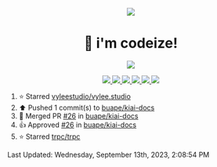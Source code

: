 <p align="center">
    <img src="https://avatars.githubusercontent.com/u/63158950?s=400&u=dd76c829ae30921e131dcbe7c830dc368e2d6e8a&v=4" />
</p>

<h1 align="center">
    👋 i'm codeize!
</h1>

<p align="center">
  <a href="https://skillicons.dev">
    <img align="center" src="https://skillicons.dev/icons?i=discord,bots,ts,nodejs,mysql,postgresql,react,nextjs,tailwindcss" />
  </a>
</p>

<p align="center">
  <a href="https://discord.com/users/668423998777982997">
    <img src="https://nocache.advaith.workers.dev?url=https://img.shields.io/endpoint?url=https://dev.discordprofiles.me/api/badge/status/668423998777982997?simple=true" />
    <img src="https://nocache.advaith.workers.dev?url=https://img.shields.io/endpoint?url=https://dev.discordprofiles.me/api/badge/vscode/668423998777982997" />
    <img src="https://nocache.advaith.workers.dev?url=https://img.shields.io/endpoint?url=https://dev.discordprofiles.me/api/badge/playing/668423998777982997" />
    <img src="https://nocache.advaith.workers.dev?url=https://img.shields.io/endpoint?url=https://dev.discordprofiles.me/api/badge/spotify/668423998777982997" />
    <img src="https://komarev.com/ghpvc/?username=codeize" />
    <img src="https://hits.link/hits?url=https%3A%2F%2Fgithub.com%2FCodeize" />
  </a>
</p>

<!--RECENT_ACTIVITY:start-->
1. ⭐ Starred [vyleestudio/vylee.studio](https://github.com/vyleestudio/vylee.studio)<br>
2. ⬆️ Pushed 1 commit(s) to [buape/kiai-docs](https://github.com/buape/kiai-docs)<br>
3. 🎉 Merged PR [#26](https://github.com/buape/kiai-docs/pull/26) in [buape/kiai-docs](https://github.com/buape/kiai-docs)<br>
4. 👍 Approved [#26](https://github.com/buape/kiai-docs/pull/26#pullrequestreview-1608545712) in [buape/kiai-docs](https://github.com/buape/kiai-docs)<br>
5. ⭐ Starred [trpc/trpc](https://github.com/trpc/trpc)<br>
<!--RECENT_ACTIVITY:end-->

<!--RECENT_ACTIVITY:last_update-->
Last Updated: Wednesday, September 13th, 2023, 2:08:54 PM
<!--RECENT_ACTIVITY:last_update_end-->
